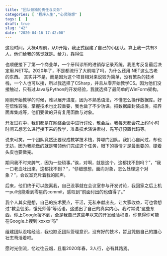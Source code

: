```yaml
---
title: "团队领袖的责任与义务"
categories: [ "程序人生","心灵随想" ]
tags: [  ]
draft: true
slug: "42"
date: "2020-04-16 17:42:00"
---
```


这段时间，大概4周前，从0开始，我正式组建了自己的小团队。算上我一共有3人，他们给我的感觉就是。给力，靠得住

也顺便接下了第一个商业单，一个牙科诊所的进销存记录系统。我思考反复最后决定用.NET写。2020年了，不是都流行了大前端了吗，为什么还用.NET这么古老的东西。
其实并不是，而是因为这个项目相对来说较为简单，没有繁杂的技术栈，一个人也可以接，所以我选择了CSharp，并且从零开始教学CS。因为他们没接触过，只有过Java与Python的开发经验，我就选择了最简单的WinForm架构。

刚刚开始教学的时候，难以展开进度，因为不熟悉语法，不懂怎么操作数据库。好在悟性较强，掌握技术也比较重要，我也做了不少功课。把数据库封装成类，把界面库集成等，他们要做的只有复用函数与对象。

开发过程中，我们都是在网络会议中进行讨论，散会后。我每天都会花上约1小时时间去想怎么进行接下来的教学，准备技术演讲素材，先写好预置代码等。

说来可笑，一个团队竟然还要现成教学技术栈，算哪门团队。我扪心自问过，却也无妨，因为我能做的就是带领他们完成这个任务，眼下的事情才是最重要的，硬着头皮也要做完。

期间我不时来脾气，因为一些琐事。”诶，对啊，就是这个，这都找不到吗？”，“我一口老血吐出来，这都找不到？”，“仔细想想，面向对象，怎么处理这个对象？”，会议室充斥着我的回声。

后来，他们终于可以脱离我，自己没事就在会议室参与开发讨论，我回家之后上机一pull也能看到零星的commit，感叹到“前面付出的也值得了。”

我个人其实是想，自己的技术要点，干活，无私奉献出去，让大家收益，可也曾想过“教会徒弟，饿死师傅”等话语。这透出了自己的真实内心。我时常说“这些东西，你上Google搜不到，全是我自己这些年以来的开发经验积累。你觉得你可能在Google上搜到‘xxxxx’吗”

组建团队没啥经验，我也缺乏团队管理意识，没有好的技术，暂且凭借自己的雄心壮志苟活着吧。

愿时光倒流，忆过往云烟，且看2020年春，3人行，必有其路焉。